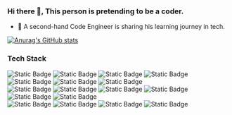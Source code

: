<!-- Basic individual information and brief introduction -->
### Hi there 👋, This person is pretending to be a coder.

- 💬 A second-hand Code Engineer is sharing his learning journey in tech.

<!--
- 🔭 I’m currently working on ...
- 🌱 I’m currently learning ...
- 👯 I’m looking to collaborate on ...
- 🤔 I’m looking for help with ...
- 📫 How to reach me: ...
- 😄 Pronouns: ...
- ⚡ Fun fact: ...
-->

<!-- GitHub Stats from https://github.com/anuraghazra/github-readme-stats -->
[![Anurag's GitHub stats](https://github-readme-stats.vercel.app/api?username=DaoChaShao&show_icons=true&theme=Synthwave)](https://github.com/anuraghazra/github-readme-stats)

### Tech Stack
![Static Badge](https://img.shields.io/badge/python-black?style=for-the-badge&logo=python&logoColor=white&color=%233776AB)
![Static Badge](https://img.shields.io/badge/c-black?style=for-the-badge&logo=c&logoColor=white&color=%23A8B9CC)
![Static Badge](https://img.shields.io/badge/javascript-black?style=for-the-badge&logo=javascript&logoColor=white&color=%23F7DF1E)
![Static Badge](https://img.shields.io/badge/css-black?style=for-the-badge&logo=css&logoColor=white&color=%23663399)
![Static Badge](https://img.shields.io/badge/postgresql-black?style=for-the-badge&logo=postgresql&logoColor=white&color=%234169E1)
![Static Badge](https://img.shields.io/badge/vue-black?style=for-the-badge&logo=vuedotjs&logoColor=white&color=%234FC08D)
![Static Badge](https://img.shields.io/badge/jetbrains-black?style=for-the-badge&logo=jetbrains&logoColor=white&color=%23000000)  
![Static Badge](https://img.shields.io/badge/git-black?style=for-the-badge&logo=git&logoColor=white&color=%23F05032)
![Static Badge](https://img.shields.io/badge/github-black?style=for-the-badge&logo=github&logoColor=white&color=%23181717)
![Static Badge](https://img.shields.io/badge/gitee-black?style=for-the-badge&logo=gitee&logoColor=white&color=%23C71D23)
![Static Badge](https://img.shields.io/badge/conventionalcommits-black?style=for-the-badge&logo=conventionalcommits&logoColor=white&color=%23FE5196)
![Static Badge](https://img.shields.io/badge/streamlit-black?style=for-the-badge&logo=streamlit&logoColor=white&color=%23FF4B4B)
![Static Badge](https://img.shields.io/badge/huggingface-black?style=for-the-badge&logo=huggingface&logoColor=white&color=%23FFD21E)  
![Static Badge](https://img.shields.io/badge/milvus-black?style=for-the-badge&logo=milvus&logoColor=white&color=%2300A1EA)
![Static Badge](https://img.shields.io/badge/redis-black?style=for-the-badge&logo=redis&logoColor=white&color=%23FF4438)
![Static Badge](https://img.shields.io/badge/sqlite-black?style=for-the-badge&logo=sqlite&logoColor=white&color=%23003B57)
![Static Badge](https://img.shields.io/badge/swift-black?style=for-the-badge&logo=swift&logoColor=white&color=%23F05138)

<!-- Youtube Videos from https://github.com/DenverCoder1/github-readme-youtube-cards -->
